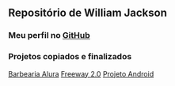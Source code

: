 ## Repositório de William Jackson
### Meu perfil no [GitHub](https://github.com/Will-Jacks)
### Projetos copiados e finalizados
[Barbearia Alura](https://will-jacks.github.io/Barbearia-Alura/)
[Freeway 2.0](https://will-jacks.github.io/FreeWay-2.0/)
[Projeto Android](https://will-jacks.github.io/projeto-android/)
